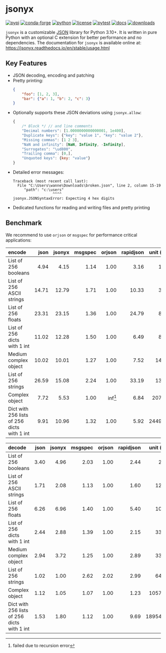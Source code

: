 # jsonyx

[![pypi](https://img.shields.io/pypi/v/jsonyx.svg)](http://pypi.org/project/jsonyx)
[![conda-forge](https://img.shields.io/conda/vn/conda-forge/jsonyx.svg)](https://anaconda.org/conda-forge/jsonyx)
[![python](https://img.shields.io/pypi/pyversions/jsonyx.svg)](http://pypi.org/project/jsonyx)
[![license](https://img.shields.io/pypi/l/jsonyx.svg)](http://pypi.org/project/jsonyx)
[![pytest](https://github.com/nineteendo/jsonyx/actions/workflows/pytest.yml/badge.svg)](https://github.com/nineteendo/jsonyx/actions/workflows/pytest.yml)
[![docs](https://readthedocs.org/projects/jsonyx/badge/?version=stable)](https://jsonyx.readthedocs.io/en/stable/?badge=stable)
[![downloads](https://img.shields.io/pypi/dm/jsonyx.svg)](http://pypi.org/project/jsonyx)

`jsonyx` is a customizable [JSON](http://json.org) library for Python 3.10+. It
is written in pure Python with an optional C extension for better performance
and no dependencies. The documentation for `jsonyx` is available online at:
https://jsonyx.readthedocs.io/en/stable/usage.html

## Key Features

- JSON decoding, encoding and patching
- Pretty printing:
    ```json
    {
        "foo": [1, 2, 3],
        "bar": {"a": 1, "b": 2, "c": 3}
    }
    ```
- Optionally supports these JSON deviations using `jsonyx.allow`:
    ```javascript
    {
        /* Block */ // and line comments
        "Decimal numbers": [1.0000000000000001, 1e400],
        "Duplicate keys": {"key": "value 1", "key": "value 2"},
        "Missing commas": [1 2 3],
        "NaN and infinity": [NaN, Infinity, -Infinity],
        "Surrogates": "\ud800",
        "Trailing comma": [0,],
        "Unquoted keys": {key: "value"}
    }
    ```
- Detailed error messages:
    ```none
    Traceback (most recent call last):
      File "C:\Users\wanne\Downloads\broken.json", line 2, column 15-19
         "path": "c:\users"
                      ^^^^
    jsonyx.JSONSyntaxError: Expecting 4 hex digits
    ```
- Dedicated functions for reading and writing files and pretty printing

## Benchmark

We recommend to use `orjson` or `msgspec` for performance critical applications:

| encode                                      |  json | jsonyx | msgspec |  orjson | rapidjson | unit (μs) |
|:--------------------------------------------| -----:|-------:|--------:|--------:|----------:|----------:|
| List of 256 booleans                        |  4.94 |   4.15 |    1.14 |    1.00 |      3.16 |      1.85 |
| List of 256 ASCII strings                   | 14.71 |  12.79 |    1.71 |    1.00 |     10.33 |      3.61 |
| List of 256 floats                          | 23.31 |  23.15 |    1.36 |    1.00 |     24.79 |      8.67 |
| List of 256 dicts with 1 int                | 11.02 |  12.28 |    1.50 |    1.00 |      6.49 |      8.32 |
| Medium complex object                       | 10.02 |  10.01 |    1.27 |    1.00 |      7.52 |     14.17 |
| List of 256 strings                         | 26.59 |  15.08 |    2.24 |    1.00 |     33.19 |     13.74 |
| Complex object                              |  7.72 |   5.53 |    1.00 | inf[^1] |      6.84 |    207.87 |
| Dict with 256 lists of 256 dicts with 1 int |  9.91 |  10.96 |    1.32 |    1.00 |      5.92 |   2449.84 |


| decode                                      | json | jsonyx | msgspec | orjson | rapidjson | unit (μs) |
|:--------------------------------------------|-----:|-------:|--------:|-------:|----------:|----------:|
| List of 256 booleans                        | 3.40 |   4.96 |    2.03 |   1.00 |      2.44 |      2.04 |
| List of 256 ASCII strings                   | 1.71 |   2.08 |    1.13 |   1.00 |      1.60 |     12.81 |
| List of 256 floats                          | 6.26 |   6.96 |    1.40 |   1.00 |      5.40 |     10.79 |
| List of 256 dicts with 1 int                | 2.44 |   2.88 |    1.39 |   1.00 |      2.15 |     33.17 |
| Medium complex object                       | 2.94 |   3.72 |    1.25 |   1.00 |      2.89 |     33.55 |
| List of 256 strings                         | 1.02 |   1.00 |    2.62 |   2.02 |      2.99 |     64.47 |
| Complex object                              | 1.12 |   1.05 |    1.07 |   1.00 |      1.23 |   1057.24 |
| Dict with 256 lists of 256 dicts with 1 int | 1.53 |   1.80 |    1.12 |   1.00 |      9.69 |  18954.53 |

[^1]: failed due to recursion error